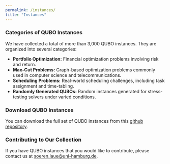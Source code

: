 ```yaml
---
permalink: /instances/
title: "Instances"
---
```



### Categories of QUBO Instances

We have collected a total of more than 3,000 QUBO instances. They are organized into several categories:

- **Portfolio Optimization:** Financial optimization problems involving risk and return.
- **Max-Cut Problems:** Graph-based optimization problems commonly used in computer science and telecommunications.
- **Scheduling Problems:** Real-world scheduling challenges, including task assignment and time-tabling.
- **Randomly Generated QUBOs:** Random instances generated for stress-testing solvers under varied conditions.

### Download QUBO Instances

You can download the full set of QUBO instances from this [github repository](https://github.com/slaue).

### Contributing to Our Collection

If you have QUBO instances that you would like to contribute, please contact us at [soeren.laue@uni-hamburg.de](mailto:soeren.laue@uni-hamburg.de).


